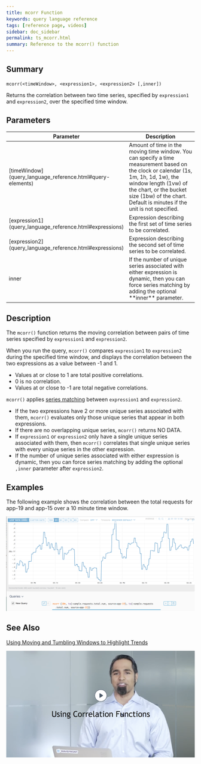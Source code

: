 ```yaml
---
title: mcorr Function
keywords: query language reference
tags: [reference page, videos]
sidebar: doc_sidebar
permalink: ts_mcorr.html
summary: Reference to the mcorr() function
---
```


## Summary

```
mcorr(<timeWindow>, <expression1>, <expression2> [,inner])
```
Returns the correlation between two time series, specified by `expression1` and `expression2`, over the specified time window.

## Parameters

<table>
<tbody>
<thead>
<tr><th width="20%">Parameter</th><th width="80%">Description</th></tr>
</thead>
<tr>
<td markdown="span">[timeWindow](query_language_reference.html#query-elements)</td>
<td>Amount of time in the moving time window. You can specify a time measurement based on the clock or calendar (1s, 1m, 1h, 1d, 1w), the window length (1vw) of the chart, or the bucket size (1bw) of the chart. Default is minutes if the unit is not specified.</td></tr>
<tr>
<td markdown="span"> [expression1](query_language_reference.html#expressions)</td>
<td>Expression describing the first set of time series to be correlated.   </td></tr><tr>
<td markdown="span"> [expression2](query_language_reference.html#expressions)</td>
<td>Expression describing the second set of time series to be correlated.   </td></tr>
<tr>
<td markdown="span">inner</td>
<td markdown="span">If the number of unique series associated with either expression is dynamic, then you can force series matching by adding the optional **inner**  parameter.</td></tr>
</tbody>
</table>

## Description

The `mcorr()` function returns the moving correlation between pairs of time series specified by `expression1` and `expression2`.

When you run the query, `mcorr()` compares `expression1` to `expression2` during the specified time window, and displays the correlation between the two expressions as a value between -1 and 1.

* Values at or close to 1 are total positive correlations.
* 0 is no correlation.
* Values at or close to -1 are total negative correlations.

`mcorr()` applies [series matching](query_language_series_matching.html) between `expression1` and `expression2`.
* If the two expressions have 2 or more unique series associated with them, `mcorr()` evaluates only those unique series that appear in both expressions.
* If there are no overlapping unique series, `mcorr()` returns NO DATA.
* If `expression1` or `expression2` only have a single unique series associated with them, then `mcorr()` correlates that single unique series with every unique series in the other expression.
* If the number of unique series associated with either expression is dynamic, then you can force series matching by adding the optional `,inner`  parameter after `expression2`.

## Examples

The following example shows the correlation between the total requests for app-19 and app-15 over a 10 minute time window.

![mcorr](images/ts_mcorr.png)

## See Also

[Using Moving and Tumbling Windows to Highlight Trends](query_language_windows_trends.html)

<p><a href="https://www.youtube.com/watch?v=bV9mGSAbD8s&feature=youtu.be"><img src="/images/v_correlation_functions.png" style="width: 700px;"/></a>
</p>
